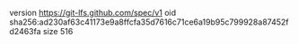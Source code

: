 version https://git-lfs.github.com/spec/v1
oid sha256:ad230af63c41173e9a8ffcfa35d7616c71ce6a19b95c799928a87452fd2463fa
size 516
